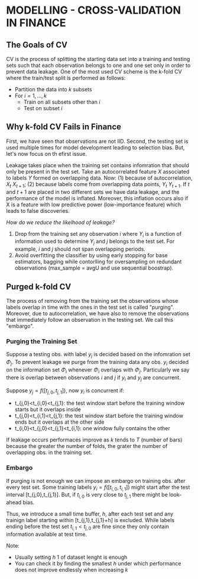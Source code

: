 # MODELLING - CROSS-VALIDATION IN FINANCE

## The Goals of CV

CV is the process of splitting the starting data set into a training and testing sets such that each observation belongs to one and one set only in order 
to prevent data leakage. One of the most used CV scheme is the k-fold CV where the train/test split is performed as follows:

- Partition the data into $k$ subsets
- For $i =1,..., k$
  - Train on all subsets other than $i$
  - Test on subset $i$
 
## Why k-fold CV Fails in Finance

First, we have seen that observations are not IID. Second, the testing set is used multiple times for model development leading to selection bias. But, let's now focus
on th efirst issue.

Leakage takes place when the training set contains infomration that should only be present in the test set. Take an autocorrelated feature $X$ associated to labels $Y$ 
formed on overlapping data. Now: (1) because of autocorrelation, $X_t ~ X_{t+1}$; (2) because labels come from overlapping data points, $Y_t ~ Y_{t+1}$. If $t$ and $t+1$ 
are placed in two different sets we have data leakage, and the performance of the model is inflated. Moreover, this inflation occurs also if X is a feature with low predictive power 
(low-importance feature) which leads to false discoveries.

*How do we reduce the likelhood of leakage?*

1. Drop from the training set any observation $i$ where $Y_i$ is a function of information used to determine $Y_j$ and $j$ belongs to the test set. For example,
$i$ and $j$ should not span overlapping periods.
2. Avoid overfitting the classifier by using early stopping for base estimators, bagging while contorlling for oversampling on redundant observations  (max_sample = avgU
and use sequential boostrap).

## Purged k-fold CV

The process of removing from the training set the observations whose labels overlap in time with the ones in the test set is called "purging". Moreover, 
due to autocorrelation, we have also to remove the observations that immediately follow an observation in the testing set. We call this "embargo".

### Purging the Training Set

Suppose a testing obs. with label $y_j$ is decided based on the infomration set $\Phi_j$. To prevent leakage we purge from the training data any obs. $y_i$ decided on 
the information set $\Phi_i$ whenever $\Phi_i$ overlaps with $\Phi_j$. Particularly we say there is overlap between observations $i$ and $j$ if $y_i$ and $y_j$ are concurrent.

Suppose $y_j = f([t_{j,0},t_{j,1}])$, now $y_i$ is concurrent if:

- t_{j,0}<t_{i,0}<t_{j,1}: the test window start before the training window starts but it overlaps inside
- t_{j,0}<t_{i,1}<t_{j,1}: the test window start before the training window ends but it overlaps at the other side
- t_{i,0}<t_{j,0}<t_{j,1}<t_{i,1}: one window fully contains the other

If leakage occurs performaces improve as $k$ tends to $T$ (number of bars) because the greater the number of folds, the grater the number of overlapping obs. in the
training set. 

### Embargo

If purging is not enough we can impose an embargo on training obs. after every test set. Some training labels $y_i = f([t_{i,0},t_{i,1}])$ might start after
the test interval [t_{j,0},t_{j,1}]. But, if $t_{i,0}$ is very close to $t_{j,1}$ there might be look-ahead bias. 

Thus, we introduce a small time buffer, $h$, after each test set and any trainign label starting within [t_{j,1},t_{j,1}+h] is excluded. While labels ending before the test set $t_{i,1}<t_{j,0}$ 
are fine since they only contain information available at test time.

Note:

- Usually setting $h ~ 1%$ of dataset lenght is enough
- You can check it by finding the smallest $h$ under which performance does not improve endlessly when increasing $k$












 
